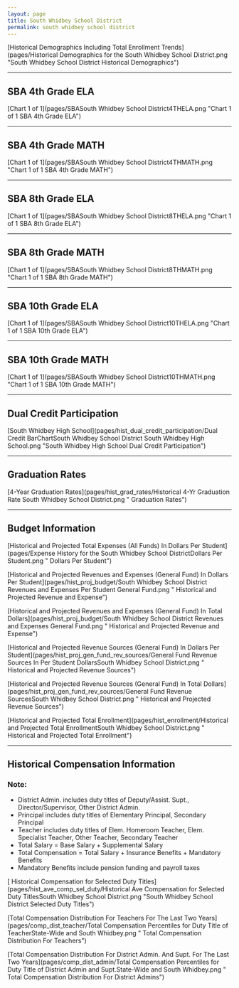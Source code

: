 ```yaml
---
layout: page
title: South Whidbey School District
permalink: south whidbey school district
---
```



[Historical Demographics Including Total Enrollment Trends](pages/Historical Demographics for the South Whidbey School District.png "South Whidbey School District Historical Demographics")

___

## SBA 4th Grade ELA

[Chart 1 of 1](pages/SBASouth Whidbey School District4THELA.png "Chart 1 of 1 SBA 4th Grade ELA")


___

## SBA 4th Grade MATH

[Chart 1 of 1](pages/SBASouth Whidbey School District4THMATH.png "Chart 1 of 1 SBA 4th Grade MATH")


___

## SBA 8th Grade ELA

[Chart 1 of 1](pages/SBASouth Whidbey School District8THELA.png "Chart 1 of 1 SBA 8th Grade ELA")


___

## SBA 8th Grade MATH

[Chart 1 of 1](pages/SBASouth Whidbey School District8THMATH.png "Chart 1 of 1 SBA 8th Grade MATH")


___

## SBA 10th Grade ELA

[Chart 1 of 1](pages/SBASouth Whidbey School District10THELA.png "Chart 1 of 1 SBA 10th Grade ELA")


___

## SBA 10th Grade MATH

[Chart 1 of 1](pages/SBASouth Whidbey School District10THMATH.png "Chart 1 of 1 SBA 10th Grade MATH")


___

## Dual Credit Participation

[South Whidbey High School](pages/hist_dual_credit_participation/Dual Credit BarChartSouth Whidbey School District South Whidbey High School.png "South Whidbey High School Dual Credit Participation")


___

## Graduation Rates

[4-Year Graduation Rates](pages/hist_grad_rates/Historical 4-Yr Graduation Rate South Whidbey School District.png " Graduation Rates")


___

## Budget Information

[Historical and Projected Total Expenses (All Funds) In Dollars Per Student](pages/Expense History for the South Whidbey School DistrictDollars Per Student.png " Dollars Per Student")

[Historical and Projected Revenues and Expenses (General Fund) In Dollars Per Student](pages/hist_proj_budget/South Whidbey School District Revenues and Expenses Per Student General Fund.png " Historical and Projected Revenue and Expense")

[Historical and Projected Revenues and Expenses (General Fund) In Total Dollars](pages/hist_proj_budget/South Whidbey School District Revenues and Expenses General Fund.png " Historical and Projected Revenue and Expense")

[Historical and Projected Revenue Sources (General Fund) In Dollars Per Student](pages/hist_proj_gen_fund_rev_sources/General Fund Revenue Sources In Per Student DollarsSouth Whidbey School District.png " Historical and Projected Revenue Sources")

[Historical and Projected Revenue Sources (General Fund) In Total Dollars](pages/hist_proj_gen_fund_rev_sources/General Fund Revenue SourcesSouth Whidbey School District.png " Historical and Projected Revenue Sources")

[Historical and Projected Total Enrollment](pages/hist_enrollment/Historical and Projected Total EnrollmentSouth Whidbey School District.png " Historical and Projected Total Enrollment")


___

## Historical Compensation Information
### Note:
- District Admin. includes duty titles of Deputy/Assist. Supt., Director/Supervisor, Other District Admin.
- Principal includes duty titles of Elementary Principal, Secondary Principal
- Teacher includes duty titles of Elem. Homeroom Teacher, Elem. Specialist Teacher, Other Teacher, Secondary Teacher
- Total Salary = Base Salary + Supplemental Salary
- Total Compensation = Total Salary + Insurance Benefits + Mandatory Benefits
- Mandatory Benefits include pension funding and payroll taxes

[ Historical Compensation for Selected Duty Titles](pages/hist_ave_comp_sel_duty/Historical Ave Compensation for Selected Duty TitlesSouth Whidbey School District.png "South Whidbey School District Selected Duty Titles")

[Total Compensation Distribution For Teachers For The Last Two Years](pages/comp_dist_teacher/Total Compensation Percentiles for Duty Title of TeacherState-Wide and South Whidbey.png " Total Compensation Distribution For Teachers")

[Total Compensation Distribution For District Admin. And Supt. For The Last Two Years](pages/comp_dist_admin/Total Compensation Percentiles for Duty Title of District Admin and Supt.State-Wide and South Whidbey.png " Total Compensation Distribution For District Admins")

